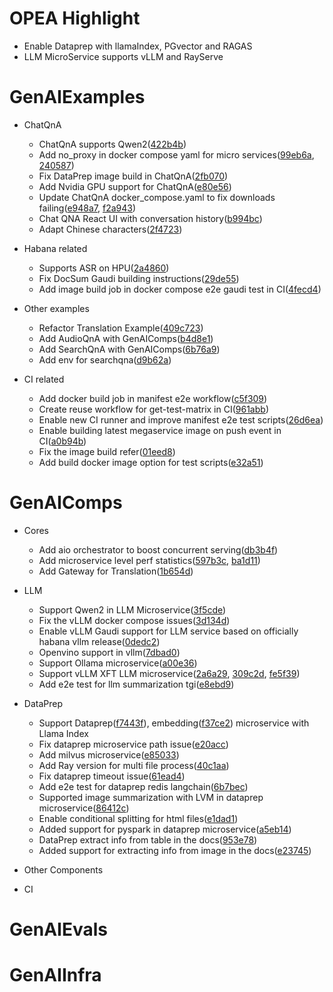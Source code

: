 # OPEA Highlight
- Enable Dataprep with llamaIndex, PGvector and RAGAS
- LLM MicroService supports vLLM and RayServe

# GenAIExamples 
- ChatQnA
    - ChatQnA supports Qwen2([422b4b](https://github.com/opea-project/GenAIExamples/commit/422b4bc56b4e5500538b3d75209320d0a415483b))
    - Add no_proxy in docker compose yaml for micro services([99eb6a](https://github.com/opea-project/GenAIExamples/commit/99eb6a6a7eab4a6d24cbb47d4a541ff4aef41b57), [240587](https://github.com/opea-project/GenAIExamples/commit/240587932b04adeaf740d70229dd27ebd42d5dcd))
    - Fix DataPrep image build in ChatQnA([2fb070](https://github.com/opea-project/GenAIExamples/commit/2fb070dbfd9352d56a7be13606318aa583852a0f))
    - Add Nvidia GPU support for ChatQnA([e80e56](https://github.com/opea-project/GenAIExamples/commit/e80e567817439af1b70b56ff4a60fa58c24e2439))
    - Update ChatQnA docker_compose.yaml to fix downloads failing([e948a7](https://github.com/opea-project/GenAIExamples/commit/e948a7f81b2b68e62b09ad66be35414bf04babd5), [f2a943](https://github.com/opea-project/GenAIExamples/commit/f2a94377aa5e9850a7590c31fd8613f65fdef83c))
    - Chat QNA React UI with conversation history([b994bc](https://github.com/opea-project/GenAIExamples/commit/b994bc87318f245a07e099b395fa49ca3f36baba))
    - Adapt Chinese characters([2f4723](https://github.com/opea-project/GenAIExamples/commit/2f472315fdd4934b4f50b6120a0d583000d7751c))  

- Habana related
    - Supports ASR on HPU([2a4860](https://github.com/opea-project/GenAIExamples/commit/2a48601227557833cae721ad12418060b50dd62e))
    - Fix DocSum Gaudi building instructions([29de55](https://github.com/opea-project/GenAIExamples/commit/29de55da3ca0978123644ccfccdc53da20fc0791))
    - Add image build job in docker compose e2e gaudi test in CI([4fecd4](https://github.com/opea-project/GenAIExamples/commit/4fecd6a850d9b4cc0c4cd88d9987b5ef890c1aa2))

- Other examples
    - Refactor Translation Example([409c723](https://github.com/opea-project/GenAIExamples/commit/409c72350e84867ca1ea555c327fe13d00afd926))
    - Add AudioQnA with GenAIComps([b4d8e1](https://github.com/opea-project/GenAIExamples/commit/b4d8e1a19b7cb141dd509c40711d74be26c282ce))
    - Add SearchQnA with GenAIComps([6b76a9](https://github.com/opea-project/GenAIExamples/commit/6b76a93eb70738459d3fd553c44d6e7c120a51b3))
    - Add env for searchqna([d9b62a](https://github.com/opea-project/GenAIExamples/commit/d9b62a5a62d5c192ed34f598f3769378b7f594a1))

- CI related
    - Add docker build job in manifest e2e workflow([c5f309](https://github.com/opea-project/GenAIExamples/commit/c5f3095ea5c0016e4e9a2568ff063a5da4f6ef48))
    - Create reuse workflow for get-test-matrix in CI([961abb](https://github.com/opea-project/GenAIExamples/commit/961abb3c05c2bfb02e1cbae12ec7a67c3c0dfc8f))
    - Enable new CI runner and improve manifest e2e test scripts([26d6ea](https://github.com/opea-project/GenAIExamples/commit/26d6ea4724aeaef9fc258d79226ed15e3c325d76))
    - Enable building latest megaservice image on push event in CI([a0b94b](https://github.com/opea-project/GenAIExamples/commit/a0b94b540180ddba7892573b2d9ce8b0eb16b403))
    - Fix the image build refer([01eed8](https://github.com/opea-project/GenAIExamples/commit/01eed84db13656a000edd8e47f1e24dbbe2b067a))
    - Add build docker image option for test scripts([e32a51](https://github.com/opea-project/GenAIExamples/commit/e32a51451c38c35ee4bf27e58cb47f824821ce8d))

# GenAIComps 
- Cores
    - Add aio orchestrator to boost concurrent serving([db3b4f](https://github.com/opea-project/GenAIComps/commit/db3b4f13fa8fc258236d4cc504f1a083d5fd95df))
    - Add microservice level perf statistics([597b3c](https://github.com/opea-project/GenAIComps/commit/597b3ca7d243ff74ce108ded6255e73df01d2486), [ba1d11](https://github.com/opea-project/GenAIComps/commit/ba1d11d93299f2b1d5e53f747aed73cff0384dda))
    - Add Gateway for Translation([1b654d](https://github.com/opea-project/GenAIComps/commit/1b654de29d260043d8a5811a265013d5f5b4b6e1))

- LLM
    - Support Qwen2 in LLM Microservice([3f5cde](https://github.com/opea-project/GenAIComps/commit/3f5cdea67d3789be72aafc70364fd1e0cbe6cfaf))
    - Fix the vLLM docker compose issues([3d134d](https://github.com/opea-project/GenAIComps/commit/3d134d260b8968eb9ca18162b2f0d86aa15a85b3))
    - Enable vLLM Gaudi support for LLM service based on officially habana vllm release([0dedc2](https://github.com/opea-project/GenAIComps/commit/0dedc28af38019e92eaf595935907de82c6a1cf5))
    - Openvino support in vllm([7dbad0](https://github.com/opea-project/GenAIComps/commit/7dbad0706d820f3c6ff8e8b4dd0ee40b7c389ff4))
    - Support Ollama microservice([a00e36](https://github.com/opea-project/GenAIComps/commit/a00e3641f25a7b515f427f1fbbcc893d85d97f85))
    - Support vLLM XFT LLM microservice([2a6a29](https://github.com/opea-project/GenAIComps/commit/2a6a29fda4ff13af5488912974b431390ed2ebc2), [309c2d](https://github.com/opea-project/GenAIComps/commit/309c2da5e18ce75b3ecc3ff3f2d71d51477ad4d1), [fe5f39](https://github.com/opea-project/GenAIComps/commit/fe5f39452b7fbca7e512611cef8c1a90c08feae8))
    - Add e2e test for llm summarization tgi([e8ebd9](https://github.com/opea-project/GenAIComps/commit/e8ebd948ee3518860838b50ca59d999d4f028d7c))

- DataPrep
    - Support Dataprep([f7443f](https://github.com/opea-project/GenAIComps/commit/f7443f)), embedding([f37ce2](https://github.com/opea-project/GenAIComps/commit/f37ce2)) microservice with Llama Index
    - Fix dataprep microservice path issue([e20acc](https://github.com/opea-project/GenAIComps/commit/e20acc))
    - Add milvus microservice([e85033](https://github.com/opea-project/GenAIComps/commit/e85033))
    - Add Ray version for multi file process([40c1aa](https://github.com/opea-project/GenAIComps/commit/40c1aa))
    - Fix dataprep timeout issue([61ead4](https://github.com/opea-project/GenAIComps/commit/61ead4))
    - Add e2e test for dataprep redis langchain([6b7bec](https://github.com/opea-project/GenAIComps/commit/6b7bec))
    - Supported image summarization with LVM in dataprep microservice([86412c](https://github.com/opea-project/GenAIComps/commit/86412c))
    - Enable conditional splitting for html files([e1dad1](https://github.com/opea-project/GenAIComps/commit/e1dad1))
    - Added support for pyspark in dataprep microservice([a5eb14](https://github.com/opea-project/GenAIComps/commit/a5eb14))
    - DataPrep extract info from table in the docs([953e78](https://github.com/opea-project/GenAIComps/commit/953e78))
    - Added support for extracting info from image in the docs([e23745](https://github.com/opea-project/GenAIComps/commit/e23745))

- Other Components
- CI



# GenAIEvals 

# GenAIInfra 
